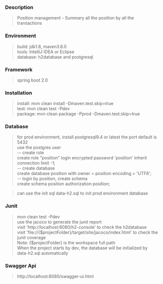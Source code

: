 ### Description
> Position management - Summary all the position by all the transactions

### Environment
> build: jdk1.8, maven3.6.0  
> tools: IntelliJ IDEA or Eclipse  
> database: h2database and postgresql  

### Framework
> spring boot 2.0

### Installation
> install: mvn clean install -Dmaven.test.skip=true  
> test: mvn clean test -Pdev  
> package: mvn clean package -Pprod -Dmaven.test.skip=true  

### Database
> for prod environment, install postgresql9.4 or latest the port default is 5432  
> use the postgres user  
> -- create role  
> create role "position" login encrypted password 'position' inherit connection limit -1;  
> -- create database  
> create database position with owner = position encoding = 'UTF8';  
> -- login by position, create schema  
> create schema position authorization position;  

> can use the init sql data-h2.sql to init prod environment database  

### Junit
> mvn clean test -Pdev  
> use the jacoco to generate the junit report  
> visit 'http://localhost:8080/h2-console' to check the h2database  
> visit 'file://{$projectFolder}/target/site/jacoco/index.html' to check the junit coverage  
> Note: {$projectFolder} is the workspace full path  
> When the project starts by dev, the database will be initialized by data-h2.sql automatically  

### Swagger Api
> http://localhost:8080/swagger-ui.html